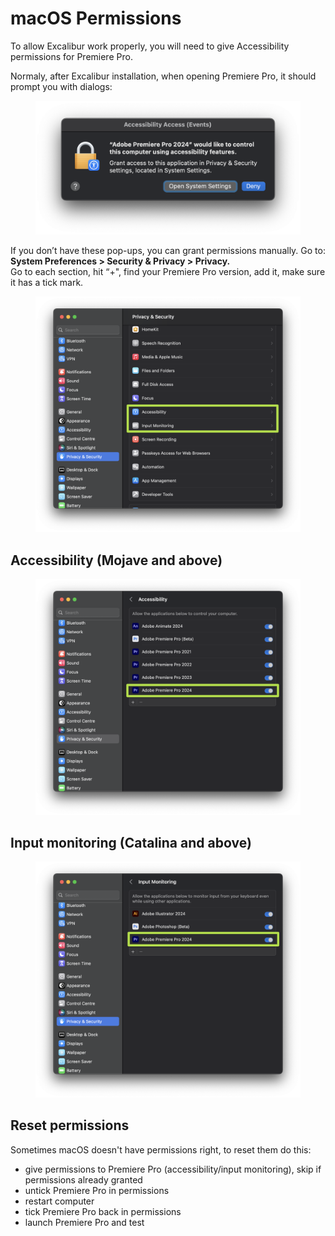 # macOS Permissions

To allow Excalibur work properly, you will need to give Accessibility permissions for Premiere Pro.

Normaly, after Excalibur installation, when opening Premiere Pro, it should prompt you with dialogs:

<figure><img src="../../../.gitbook/assets/accessibility_dialog.png" alt=""><figcaption></figcaption></figure>

If you don’t have these pop-ups, you can grant permissions manually. Go to:\
**System Preferences > Security & Privacy > Privacy.**\
Go to each section, hit “+", find your Premiere Pro version, add it, make sure it has a tick mark.

<figure><img src="../../../.gitbook/assets/excalibur_accessibility.png" alt=""><figcaption></figcaption></figure>

## Accessibility (Mojave and above)

<figure><img src="../../../.gitbook/assets/accessibility.png" alt=""><figcaption></figcaption></figure>

## Input monitoring (Catalina and above)

<figure><img src="../../../.gitbook/assets/input_monitoring.png" alt=""><figcaption></figcaption></figure>

## Reset permissions

Sometimes macOS doesn't have permissions right, to reset them do this:

* give permissions to Premiere Pro (accessibility/input monitoring), skip if permissions already granted
* untick Premiere Pro in permissions
* restart computer
* tick Premiere Pro back in permissions
* launch Premiere Pro and test
